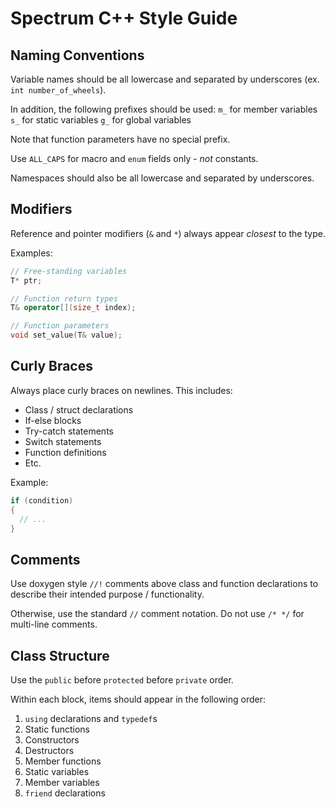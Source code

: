 # Spectrum C++ Style Guide

## Naming Conventions

Variable names should be all lowercase and separated by underscores (ex. `int number_of_wheels`).

In addition, the following prefixes should be used:
`m_` for member variables
`s_` for static variables
`g_` for global variables

Note that function parameters have no special prefix.

Use `ALL_CAPS` for macro and `enum` fields only - *not* constants.

Namespaces should also be all lowercase and separated by underscores.

## Modifiers

Reference and pointer modifiers (`&` and `*`) always appear *closest* to the type.

Examples:
```cpp
// Free-standing variables
T* ptr;

// Function return types
T& operator[](size_t index);

// Function parameters
void set_value(T& value);
```

## Curly Braces

Always place curly braces on newlines. This includes:
- Class / struct declarations
- If-else blocks
- Try-catch statements
- Switch statements
- Function definitions
- Etc.

Example:
```cpp
if (condition)
{
  // ...
}
```

## Comments

Use doxygen style `//!` comments above class and function declarations to describe their
intended purpose / functionality.

Otherwise, use the standard `//` comment notation. Do not use `/* */` for multi-line comments.

## Class Structure

Use the `public` before `protected` before `private` order.

Within each block, items should appear in the following order:

1. `using` declarations and `typedef`s
2. Static functions
3. Constructors
4. Destructors
5. Member functions
6. Static variables
7. Member variables
8. `friend` declarations
